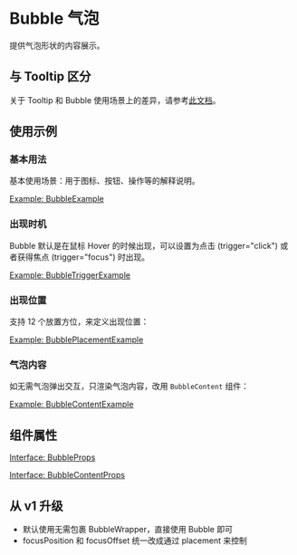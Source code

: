 # Bubble 气泡

提供气泡形状的内容展示。

## 与 Tooltip 区分

关于 Tooltip 和 Bubble 使用场景上的差异，请参考[此文档](https://git.code.oa.com/CFETeam/tea2/tree/master/tea-component/doc/tooltip-vs-bubble.md)。

## 使用示例

### 基本用法

基本使用场景：用于图标、按钮、操作等的解释说明。

[Example: BubbleExample](./_example/BubbleExample.jsx)

### 出现时机

Bubble 默认是在鼠标 Hover 的时候出现，可以设置为点击 (trigger="click") 或者获得焦点 (trigger="focus") 时出现。

[Example: BubbleTriggerExample](./_example/BubbleTriggerExample.jsx)

### 出现位置

支持 12 个放置方位，来定义出现位置：

[Example: BubblePlacementExample](./_example/BubblePlacementExample.jsx)

### 气泡内容

如无需气泡弹出交互，只渲染气泡内容，改用 `BubbleContent` 组件：

[Example: BubbleContentExample](./_example/BubbleContentExample.jsx)

## 组件属性

[Interface: BubbleProps](./Bubble.tsx)

[Interface: BubbleContentProps](./BubbleContent.tsx)

## 从 v1 升级

- 默认使用无需包裹 BubbleWrapper，直接使用 Bubble 即可
- focusPosition 和 focusOffset 统一改成通过 placement 来控制
